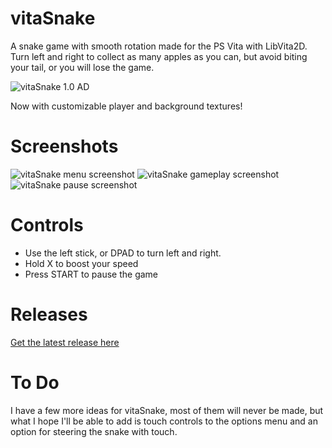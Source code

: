 # vitaSnake
A snake game with smooth rotation made for the PS Vita with LibVita2D.  
Turn left and right to collect as many apples as you can, but avoid biting your tail, or you will lose the game.

![vitaSnake 1.0 AD](https://i.imgur.com/mnppCZF.png)

Now with customizable player and background textures!

# Screenshots
![vitaSnake menu screenshot](https://i.imgur.com/KamxjY5.png)
![vitaSnake gameplay screenshot](https://i.imgur.com/KflMcP0.png)
![vitaSnake pause screenshot](https://i.imgur.com/22e1ZgU.png)

# Controls
* Use the left stick, or DPAD to turn left and right.
* Hold X to boost your speed
* Press START to pause the game

# Releases
[Get the latest release here](https://github.com/Grzybojad/vitaSnake/releases)  

# To Do
I have a few more ideas for vitaSnake, most of them will never be made, but what I hope I'll be able to add is touch controls to the options menu and an option for steering the snake with touch.

